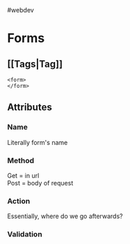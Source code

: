 #webdev 

# Forms

## [[Tags|Tag]]

```
<form>
</form>
```

## Attributes

### Name

Literally form's name

### Method

Get = in url  
Post = body of request

### Action

Essentially, where do we go afterwards?

### Validation